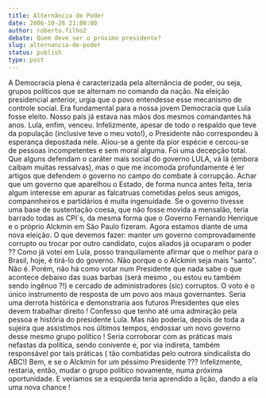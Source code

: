 ```yaml
---
title: Alternância de Poder
date: 2006-10-26 21:00:00
author: roberto.filho2
debate: Quem deve ser o próximo presidente?
slug: alternancia-de-poder
status: publish 
type: post
---
```


A Democracia plena é caracterizada pela alternância de poder, ou seja, grupos políticos que se alternam no comando da nação. 
Na eleição presidencial anterior, urgia que o povo entendesse esse mecanismo de controle social. Era fundamental para a nossa jovem Democracia que Lula fosse eleito. Nosso país já estava nas mãos dos mesmos comandantes há anos. Lula, enfim, venceu. 
Infelizmente, apesar de todo o respaldo que teve da população (inclusive teve o meu voto!), o Presidente não correspondeu à esperança depositada nele. Aliou-se a gente da pior espécie e cercou-se de pessoas incompetentes e sem moral alguma. Foi uma decepção total.
Que alguns defendam o caráter mais social do governo LULA, vá lá (embora caibam muitas ressalvas), mas o que me incomoda profundamente é ler artigos que defendem o governo no campo do combate à corrupção. Achar que um governo que aparelhou o Estado, de forma nunca antes feita, teria algum interesse em apurar as falcatruas cometidas pelos seus amigos, compannheiros e partidários é muita ingenuidade. Se o governo tivesse uma base de sustentação coesa, que não fosse movida a mensalão, teria barrado todas as CPI´s, da mesma forma que o Governo Fernando Henrique e o próprio Alckmin em São Paulo fizeram.
Agora estamos diante de uma nova eleição. O que devemos fazer: manter um governo comprovadamente corrupto ou trocar por outro candidato, cujos aliados já ocuparam o poder ?? 
Como já votei em Lula, posso tranquilamente afirmar que o melhor para o Brasil, hoje, é tirá-lo do governo. Não porque o o Alckmin seja mais "santo". Não é. Porém, não há como votar num Presidente que nada sabe o que acontece debaixo das suas barbas (será mesmo , ou estou eu também sendo ingênuo ?!) e cercado de administradores (sic) corruptos. 
O voto é o único instrumento de resposta de um povo aos maus governantes. Seria uma derrota histórica e demonstraria aos futuros Presidentes que eles devem trabalhar direito ! 
Confesso que tenho até uma admiração pela pessoa e história do presidente Lula. Mas não poderia, depois de toda a sujeira que assistimos nos últimos tempos, endossar um novo governo desse mesmo grupo político ! Seria corroborar com as práticas mais nefastas da política, sendo conivente e, por via indireta, também responsável por tais práticas ( tão combatidas pelo outrora sindicalista do ABC!)
Bem, e se o Alckmin for um péssimo Presidente ??? Infelizmente, restaria, então, mudar o grupo político novamente, numa próxima oportunidade. E veríamos se a esquerda teria aprendido a lição, dando a ela uma nova chance !
